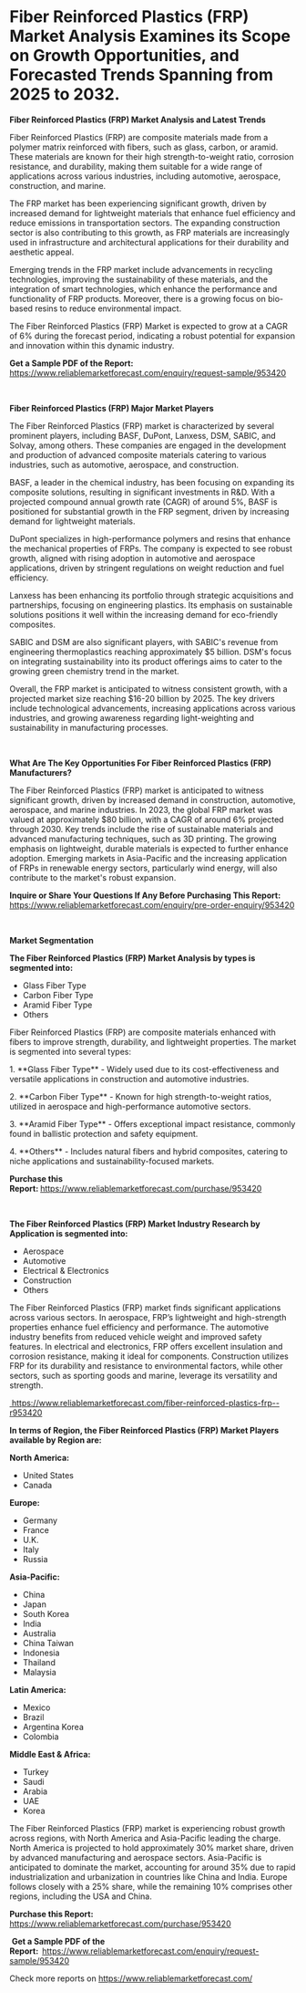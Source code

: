 <p><h1>Fiber Reinforced Plastics (FRP) Market Analysis Examines its Scope on Growth Opportunities, and Forecasted Trends Spanning from 2025 to 2032.</h1></p><p><strong>Fiber Reinforced Plastics (FRP) Market Analysis and Latest Trends</strong></p>
<p><p>Fiber Reinforced Plastics (FRP) are composite materials made from a polymer matrix reinforced with fibers, such as glass, carbon, or aramid. These materials are known for their high strength-to-weight ratio, corrosion resistance, and durability, making them suitable for a wide range of applications across various industries, including automotive, aerospace, construction, and marine.</p><p>The FRP market has been experiencing significant growth, driven by increased demand for lightweight materials that enhance fuel efficiency and reduce emissions in transportation sectors. The expanding construction sector is also contributing to this growth, as FRP materials are increasingly used in infrastructure and architectural applications for their durability and aesthetic appeal.</p><p>Emerging trends in the FRP market include advancements in recycling technologies, improving the sustainability of these materials, and the integration of smart technologies, which enhance the performance and functionality of FRP products. Moreover, there is a growing focus on bio-based resins to reduce environmental impact.</p><p>The Fiber Reinforced Plastics (FRP) Market is expected to grow at a CAGR of 6% during the forecast period, indicating a robust potential for expansion and innovation within this dynamic industry.</p></p>
<p><strong>Get a Sample PDF of the Report:&nbsp;</strong> <a href="https://www.reliablemarketforecast.com/enquiry/request-sample/953420?utm_campaign=2232&utm_medium=2&utm_source=Github&utm_content=ia&utm_term=01022025&utm_id=fiber-reinforced-plastics-frp">https://www.reliablemarketforecast.com/enquiry/request-sample/953420</a></p>
<p>&nbsp;</p>
<p><strong>Fiber Reinforced Plastics (FRP) Major Market Players</strong></p>
<p><p>The Fiber Reinforced Plastics (FRP) market is characterized by several prominent players, including BASF, DuPont, Lanxess, DSM, SABIC, and Solvay, among others. These companies are engaged in the development and production of advanced composite materials catering to various industries, such as automotive, aerospace, and construction.</p><p>BASF, a leader in the chemical industry, has been focusing on expanding its composite solutions, resulting in significant investments in R&D. With a projected compound annual growth rate (CAGR) of around 5%, BASF is positioned for substantial growth in the FRP segment, driven by increasing demand for lightweight materials.</p><p>DuPont specializes in high-performance polymers and resins that enhance the mechanical properties of FRPs. The company is expected to see robust growth, aligned with rising adoption in automotive and aerospace applications, driven by stringent regulations on weight reduction and fuel efficiency.</p><p>Lanxess has been enhancing its portfolio through strategic acquisitions and partnerships, focusing on engineering plastics. Its emphasis on sustainable solutions positions it well within the increasing demand for eco-friendly composites.</p><p>SABIC and DSM are also significant players, with SABIC's revenue from engineering thermoplastics reaching approximately $5 billion. DSM's focus on integrating sustainability into its product offerings aims to cater to the growing green chemistry trend in the market.</p><p>Overall, the FRP market is anticipated to witness consistent growth, with a projected market size reaching $16-20 billion by 2025. The key drivers include technological advancements, increasing applications across various industries, and growing awareness regarding light-weighting and sustainability in manufacturing processes.</p></p>
<p>&nbsp;</p>
<p><strong>What Are The Key Opportunities For Fiber Reinforced Plastics (FRP) Manufacturers?</strong></p>
<p><p>The Fiber Reinforced Plastics (FRP) market is anticipated to witness significant growth, driven by increased demand in construction, automotive, aerospace, and marine industries. In 2023, the global FRP market was valued at approximately $80 billion, with a CAGR of around 6% projected through 2030. Key trends include the rise of sustainable materials and advanced manufacturing techniques, such as 3D printing. The growing emphasis on lightweight, durable materials is expected to further enhance adoption. Emerging markets in Asia-Pacific and the increasing application of FRPs in renewable energy sectors, particularly wind energy, will also contribute to the market's robust expansion.</p></p>
<p><strong>Inquire or Share Your Questions If Any Before Purchasing This Report:</strong> <a href="https://www.reliablemarketforecast.com/enquiry/pre-order-enquiry/953420?utm_campaign=2232&utm_medium=2&utm_source=Github&utm_content=ia&utm_term=01022025&utm_id=fiber-reinforced-plastics-frp">https://www.reliablemarketforecast.com/enquiry/pre-order-enquiry/953420</a></p>
<p>&nbsp;</p>
<p><strong>Market Segmentation</strong></p>
<p><strong>The Fiber Reinforced Plastics (FRP) Market Analysis by types is segmented into:</strong></p>
<p><ul><li>Glass Fiber Type</li><li>Carbon Fiber Type</li><li>Aramid Fiber Type</li><li>Others</li></ul></p>
<p><p>Fiber Reinforced Plastics (FRP) are composite materials enhanced with fibers to improve strength, durability, and lightweight properties. The market is segmented into several types: </p><p>1. **Glass Fiber Type** - Widely used due to its cost-effectiveness and versatile applications in construction and automotive industries. </p><p>2. **Carbon Fiber Type** - Known for high strength-to-weight ratios, utilized in aerospace and high-performance automotive sectors. </p><p>3. **Aramid Fiber Type** - Offers exceptional impact resistance, commonly found in ballistic protection and safety equipment. </p><p>4. **Others** - Includes natural fibers and hybrid composites, catering to niche applications and sustainability-focused markets.</p></p>
<p><strong>Purchase this Report:&nbsp;</strong><a href="https://www.reliablemarketforecast.com/purchase/953420?utm_campaign=2232&utm_medium=2&utm_source=Github&utm_content=ia&utm_term=01022025&utm_id=fiber-reinforced-plastics-frp">https://www.reliablemarketforecast.com/purchase/953420</a></p>
<p>&nbsp;</p>
<p><strong>The Fiber Reinforced Plastics (FRP) Market Industry Research by Application is segmented into:</strong></p>
<p><ul><li>Aerospace</li><li>Automotive</li><li>Electrical & Electronics</li><li>Construction</li><li>Others</li></ul></p>
<p><p>The Fiber Reinforced Plastics (FRP) market finds significant applications across various sectors. In aerospace, FRP’s lightweight and high-strength properties enhance fuel efficiency and performance. The automotive industry benefits from reduced vehicle weight and improved safety features. In electrical and electronics, FRP offers excellent insulation and corrosion resistance, making it ideal for components. Construction utilizes FRP for its durability and resistance to environmental factors, while other sectors, such as sporting goods and marine, leverage its versatility and strength.</p></p>
<p><a href="https://www.reliablemarketforecast.com/fiber-reinforced-plastics-frp--r953420?utm_campaign=2232&utm_medium=2&utm_source=Github&utm_content=ia&utm_term=01022025&utm_id=fiber-reinforced-plastics-frp">&nbsp;https://www.reliablemarketforecast.com/fiber-reinforced-plastics-frp--r953420</a></p>
<p><strong>In terms of Region, the Fiber Reinforced Plastics (FRP) Market Players available by Region are:</strong></p>
<p>
    <p> <strong> North America: </strong>
        <ul>
            <li>United States</li>
            <li>Canada</li>
        </ul>
        </p> 
    <p> <strong> Europe: </strong>
        <ul>
            <li>Germany</li>
            <li>France</li>
            <li>U.K.</li>
            <li>Italy</li>
            <li>Russia</li>
        </ul>
        </p> 
    <p> <strong> Asia-Pacific: </strong>
        <ul>
            <li>China</li>
            <li>Japan</li>
            <li>South Korea</li>
            <li>India</li>
            <li>Australia</li>
            <li>China Taiwan</li>
            <li>Indonesia</li>
            <li>Thailand</li>
            <li>Malaysia</li>
        </ul>
        </p> 
    <p> <strong> Latin America: </strong>
        <ul>
            <li>Mexico</li>
            <li>Brazil</li>
            <li>Argentina Korea</li>
            <li>Colombia</li>
        </ul>
        </p> 
    <p> <strong> Middle East & Africa: </strong>
        <ul>
            <li>Turkey</li>
            <li>Saudi</li>
            <li>Arabia</li>
            <li>UAE</li>
            <li>Korea</li>
        </ul>
    </p>
    </p>
<p><p>The Fiber Reinforced Plastics (FRP) market is experiencing robust growth across regions, with North America and Asia-Pacific leading the charge. North America is projected to hold approximately 30% market share, driven by advanced manufacturing and aerospace sectors. Asia-Pacific is anticipated to dominate the market, accounting for around 35% due to rapid industrialization and urbanization in countries like China and India. Europe follows closely with a 25% share, while the remaining 10% comprises other regions, including the USA and China.</p></p>
<p><strong>Purchase this Report: </strong><a href="https://www.reliablemarketforecast.com/purchase/953420?utm_campaign=2232&utm_medium=2&utm_source=Github&utm_content=ia&utm_term=01022025&utm_id=fiber-reinforced-plastics-frp">https://www.reliablemarketforecast.com/purchase/953420</a></p>
<p>&nbsp;<strong>Get a Sample PDF of the Report:&nbsp;&nbsp;</strong><a href="https://www.reliablemarketforecast.com/enquiry/request-sample/953420?utm_campaign=2232&utm_medium=2&utm_source=Github&utm_content=ia&utm_term=01022025&utm_id=fiber-reinforced-plastics-frp">https://www.reliablemarketforecast.com/enquiry/request-sample/953420</a></p>
<p><strong></strong></p>
<p>Check more reports on <a href="https://www.reliablemarketforecast.com/?utm_campaign=2232&utm_medium=2&utm_source=Github&utm_content=ia&utm_term=01022025&utm_id=fiber-reinforced-plastics-frp">https://www.reliablemarketforecast.com/</a></p>